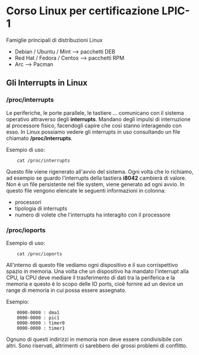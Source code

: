 # Corso Linux per certificazione LPIC-1

Famiglie principali di distribuzioni Linux
- Debian / Ubuntu / Mint --> pacchetti DEB
- Red Hat / Fedora / Centos --> pacchetti RPM
- Arc --> Pacman

## Gli Interrupts in Linux

### /proc/interrupts

Le periferiche, le porte parallele, le tastiere ... comunicano con il sistema operativo attraverso degli **interrupts**.  Mandano degli impulsi di interruzione al processore fisico, facendogli capire che così stanno interagendo con esso. In Linux possiamo vedere gli interrupts in uso consultando un file chiamato **/proc/interrupts**.

Esempio di uso: 

        cat /proc/interrupts

Questo file viene rigenerato all'avvio del sistema. Ogni volta che lo richiamo, ad esempio se guardo l'interrupts della tastiera **i8042** cambierà di valore.
Non è un file persistente nel file system, viene generato ad ogni avvio. In questo file vengono elencate le seguenti informazioni in colonna:
- processori
- tipologia di interrupts
- numero di volete che l'interrupts ha interagito con il processore

### /proc/ioports

Esempio di uso:

        cat /proc/ioports

All'interno di questo file vediamo ogni dispositivo e il suo corrispettivo spazio in memoria. Una volta che un dispositivo ha mandato 
l'interrupt alla CPU, la CPU deve mediare il trasferimento di dati tra la periferica e la memoria e questo è lo scopo delle IO ports, 
cioè fornire ad un device un range di memoria in cui possa essere assegnato. 

Esempio:


        0000-0000 : dma1
        0000-0000 : pic1
        0000-0000 : timer0
        0000-0000 : timer1

Ognuno di questi indirizzi in memoria non deve essere condivisibile con altri. Sono riservati, altrimenti ci sarebbero dei 
grossi problemi di conflitto.



